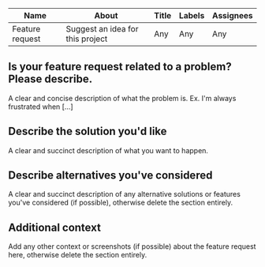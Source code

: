 | Name            | About                            | Title | Labels | Assignees |
| --------------- | -------------------------------- | ----- | ------ | --------- |
| Feature request | Suggest an idea for this project | Any   | Any    | Any       |

## Is your feature request related to a problem? Please describe.

A clear and concise description of what the problem is. Ex. I'm always frustrated when [...]

## Describe the solution you'd like

A clear and succinct description of what you want to happen.

## Describe alternatives you've considered

A clear and succinct description of any alternative solutions or features you've considered (if possible), otherwise delete the
section entirely.

## Additional context

Add any other context or screenshots (if possible) about the feature request here, otherwise delete the section entirely.